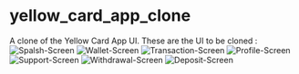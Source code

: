 # yellow_card_app_clone

A clone of the Yellow Card App UI. 
These are the UI to be cloned : 
![Spalsh-Screen](readme-image-asset/splashscreen.png)
![Wallet-Screen](readme-image-asset/wallet.png)
![Transaction-Screen](readme-image-asset/TRANSACTION.png)
![Profile-Screen](readme-image-asset/profile.png)
![Support-Screen](readme-image-asset/support.png)
![Withdrawal-Screen](readme-image-asset/withdraw.png)
![Deposit-Screen](readme-image-asset/deposit.png)


